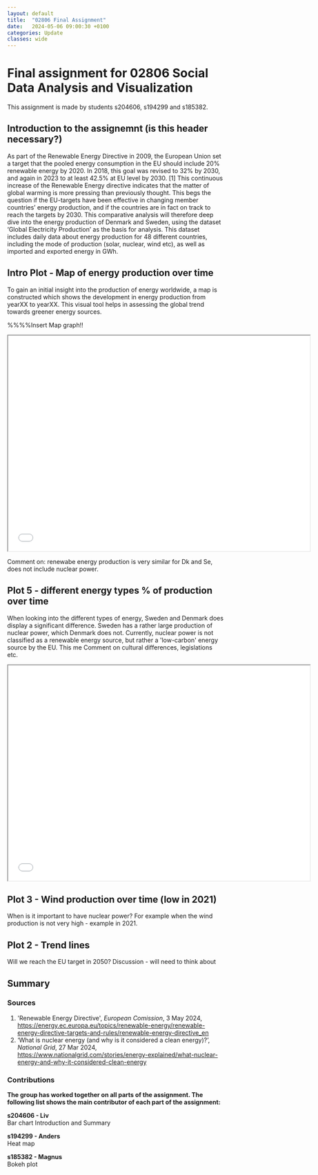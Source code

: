 ```yaml
---
layout: default
title:  "02806 Final Assignment"
date:   2024-05-06 09:00:30 +0100
categories: Update
classes: wide
---
```



# Final assignment for 02806 Social Data Analysis and Visualization
This assignment is made by students s204606, s194299 and s185382.  

## Introduction to the assignemnt (is this header necessary?)
As part of the Renewable Energy Directive in 2009, the European Union set a target that the pooled energy consumption in the EU should include 20% renewable energy by 2020. In 2018, this goal was revised to 32% by 2030, and again in 2023 to at least 42.5% at EU level by 2030. [1]
This continuous increase of the Renewable Energy directive indicates that the matter of global warming is more pressing than previously thought. This begs the question if the EU-targets have been effective in changing member countries’ energy production, and if the countries are in fact on track to reach the targets by 2030. This comparative analysis will therefore deep dive into the energy production of Denmark and Sweden, using the dataset ‘Global Electricity Production’ as the basis for analysis. This dataset includes daily data about energy production for 48 different countries, including the mode of production (solar, nuclear, wind etc), as well as imported and exported energy in GWh.  


## Intro Plot - Map of energy production over time 
To gain an initial insight into the production of energy worldwide, a map is constructed which shows the development in energy production from yearXX to yearXX. This visual tool helps in assessing the global trend towards greener energy sources.

%%%%Insert Map graph!! 
<iframe src="/renewable_production_over_time2.html" height="500" width="700"></iframe>



Comment on: renewabe energy production is very similar for Dk and Se, does not include nuclear power. 

## Plot 5 - different energy types % of production over time 
When looking into the different types of energy, Sweden and Denmark does display a significant difference. Sweden has a rather large production of nuclear power, which Denmark does not. Currently, nuclear power is not classified as a renewable energy source, but rather a 'low-carbon' energy source by the EU. This me
Comment on cultural differences, legislations etc. 

<iframe src="/Newnewnewdrugsmap.html" height="500" width="700"></iframe>

## Plot 3 - Wind production over time (low in 2021) 
When is it important to have nuclear power? For example when the wind production is not very high - example in 2021. 

## Plot 2 - Trend lines 
Will we reach the EU target in 2050? 
Discussion - will need to think about 

## Summary 


### Sources 
1. 'Renewable Energy Directive', _European Comission_, 3 May 2024, https://energy.ec.europa.eu/topics/renewable-energy/renewable-energy-directive-targets-and-rules/renewable-energy-directive_en
2. ‘What is nuclear energy (and why is it considered a clean energy)?’, _National Grid_, 27 Mar 2024, https://www.nationalgrid.com/stories/energy-explained/what-nuclear-energy-and-why-it-considered-clean-energy



### Contributions 
**The group has worked together on all parts of the assignment. The following list shows the main contributor of each part of the assignment:** 

**s204606 - Liv**  
Bar chart Introduction and Summary 

**s194299 - Anders**  
Heat map

**s185382 - Magnus**  
Bokeh plot
